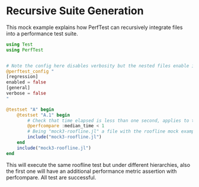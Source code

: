 

# Recursive Suite Generation

This mock example explains how PerfTest can recursively integrate files into a performance test suite.


```julia
using Test
using PerfTest


# Note the config here disables verbosity but the nested files enable it, inside the nested file its config has priority
@perftest_config "
[regression]
enabled = false
[general]
verbose = false
"

@testset "A" begin
    @testset "A.1" begin
        # Check that time elapsed is less than one second, applies to the targets inside this testset
        @perfcompare :median_time < 1
        # Being "mock3-roofline.jl" a file with the roofline mock example source code.
        include("mock3-roofline.jl")
    end
    include("mock3-roofline.jl")
end
```

This will execute the same roofline test but under different hierarchies, also the first one will have an
additional performance metric assertion with perfcompare. All test are successful.
